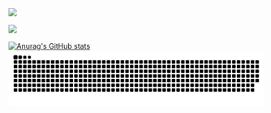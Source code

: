 <a href="https://www.linkedin.com/in/vailsoft/"><img src="https://camo.githubusercontent.com/a80d00f23720d0bc9f55481cfcd77ab79e141606829cf16ec43f8cacc7741e46/68747470733a2f2f696d672e736869656c64732e696f2f62616467652f4c696e6b6564496e2d3030373742353f7374796c653d666f722d7468652d6261646765266c6f676f3d6c696e6b6564696e266c6f676f436f6c6f723d7768697465"></a>

<a href="https://instagram.com/vail_son_"><img src="https://img.shields.io/badge/Instagram-E4405F?style=for-the-badge&logo=instagram&logoColor=white"></a></br>


[![Anurag's GitHub stats](https://github-readme-stats.vercel.app/api?username=vailsoft&theme=github_dark)](https://github.com/anuraghazra/github-readme-stats)
<img src="img/github-contribution-grid-snake.svg">
